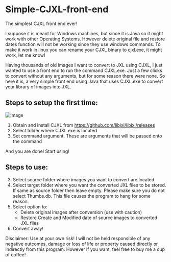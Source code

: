# Simple-CJXL-front-end
The simplest CJXL front end ever! 

I suppose it is meant for Windows machines, but since it is Java so it might work with other Operating Systems. However delete original file and restore dates function will not be working since they use windows commands. To make it work in linux you can rename your CJXL binary to cjxl.exe, it might work, let me know!

Having thousands of old images I want to convert to JXL using CJXL, I just wanted to use a front end to run the command CJXL.exe. Just a few clicks to convert without any arguments, but for some reason there were none. So here it is, a very simple front end using Java that uses CJXL.exe to convert your library of images into JXL. 

Steps to setup the first time: 
------------------------------
![image](https://github.com/user-attachments/assets/6a87fac0-6173-41b1-bcab-245db2a15ea7)

1. Obtain and install CJXL from https://github.com/libjxl/libjxl/releases
3. Select folder where CJXL.exe is located
4. Set command argument. These are arguments that will be passed onto the command

And you are done! Start using!

Steps to use:
-------------
3. Select source folder where images you want to convert are located
4. Select target folder where you want the converted JXL files to be stored. If same as source folder then leave empty.
   Please make sure you do not select Thumbs.db. This file causes the program to hang for some reason. 
6. Select option to:
    - Delete original images after conversion (use with caution)
    - Restore Create and Modified date of source images to converted JXL files
7. Convert away!

Disclaimer: Use at your own risk! I will not be held responsible of any negative outcomes, damage or loss of life or property caused directly or indirectly from this program. 
However if you want, feel free to buy me a cup of coffee! 

